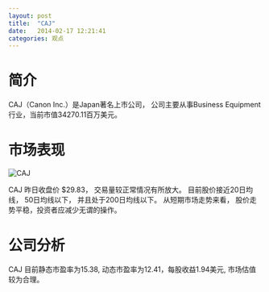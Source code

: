 ```yaml
---
layout: post
title:  "CAJ"
date:   2014-02-17 12:21:41
categories: 观点
---
```


# 简介
CAJ（Canon Inc.）是Japan著名上市公司，
公司主要从事Business Equipment行业，当前市值34270.11百万美元。

# 市场表现

![CAJ](http://finviz.com/chart.ashx?t=CAJ&ty=c&ta=1&p=d&s=l)

CAJ 昨日收盘价 $29.83，
交易量较正常情况有所放大。
目前股价接近20日均线，
50日均线以下，
并且处于200日均线以下。
从短期市场走势来看，
股价走势平稳，投资者应减少无谓的操作。

# 公司分析
CAJ 目前静态市盈率为15.38, 动态市盈率为12.41，每股收益1.94美元,
市场估值较为合理。
